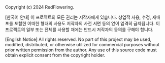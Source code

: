 Copyright (c) 2024 RedFlowering.

[한국어 안내]
이 프로젝트의 모든 권리는 저작자에게 있습니다. 상업적 사용, 수정, 재배포를 포함한 어떠한 형태의 사용도 저작자의 사전 서면 동의 없이 엄격히 금지됩니다. 이 프로젝트의 일부 또는 전체를 사용할 때에는 반드시 저작자의 동의를 구해야 합니다.

[English Notice]
All rights reserved. No part of this project may be used, modified, distributed, or otherwise utilized for commercial purposes without prior written permission from the author. Any use of this source code must obtain explicit consent from the copyright holder.
